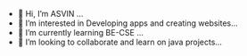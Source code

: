 - 👋 Hi, I’m ASVIN ...
- 👀 I’m interested in Developing apps and creating websites...
- 🌱 I’m currently learning  BE-CSE ...
- 💞️ I’m looking to collaborate and learn on java projects...

<!---
ASVIN-5703/ASVIN-5703 is a ✨ special ✨ repository because its `README.md` (this file) appears on your GitHub profile.
You can click the Preview link to take a look at your changes.
--->
